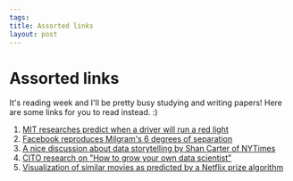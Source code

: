 ```yaml
--- 
tags: 
title: Assorted links
layout: post
---
```

# Assorted links

It's reading week and I'll be pretty busy studying and writing papers! Here
are some links for you to read instead. :)

1. [MIT researches predict when a driver will run a red light](http://www.pcmag.com/article2/0,2817,2397106,00.asp)
2. [Facebook reproduces Milgram's 6 degrees of separation](https://www.facebook.com/note.php?note_id=10150388519243859)
3. [A nice discussion about data storytelling by Shan Carter of NYTimes](http://flowingdata.com/2011/12/01/shan-carter-on-data-storytelling/)
4. [CITO research on "How to grow your own data scientist"](http://www.citoresearch.com/content/growing-your-own-data-scientists)
5. [Visualization of similar movies as predicted by a Netflix prize algorithm](http://www.the-ensemble.com/content/netflix-prize-movie-similarity-visualization)

